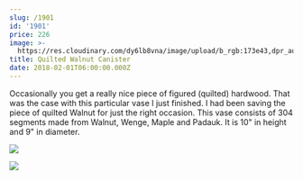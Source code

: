 ```yaml
---
slug: /1901
id: '1901'
price: 226
image: >-
  https://res.cloudinary.com/dy6lb8vna/image/upload/b_rgb:173e43,dpr_auto/v1/GB%20Bowlworks%20Gallery/DSC_3211a.jpg
title: Quilted Walnut Canister
date: 2018-02-01T06:00:00.000Z
---
```

Occasionally you get a really nice piece of figured (quilted) hardwood.  That was the case with this particular vase I just finished.  I had been saving the piece of quilted Walnut for just the right occasion. This vase consists of 304 segments made from Walnut, Wenge, Maple and Padauk. It is 10" in height and 9" in diameter.

![](https://res.cloudinary.com/dy6lb8vna/image/upload/v1548276581/GB%20Bowlworks%20Gallery/DSC_3204a.jpg)

![](https://res.cloudinary.com/dy6lb8vna/image/upload/v1549252679/GB%20Bowlworks%20Gallery/IMG_3119.jpg)
